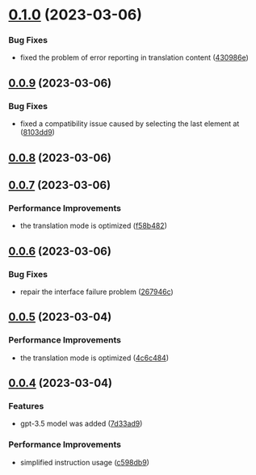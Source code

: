 

# [0.1.0](https://github.com/bilibili-ayang/bob-plugin-free-chatgpt/compare/v0.0.9...v0.1.0) (2023-03-06)


### Bug Fixes

* fixed the problem of error reporting in translation content ([430986e](https://github.com/bilibili-ayang/bob-plugin-free-chatgpt/commit/430986e14a7e07bfa0138d9a10df558757446532))

## [0.0.9](https://github.com/bilibili-ayang/bob-plugin-free-chatgpt/compare/v0.0.8...v0.0.9) (2023-03-06)


### Bug Fixes

* fixed a compatibility issue caused by selecting the last element at ([8103dd9](https://github.com/bilibili-ayang/bob-plugin-free-chatgpt/commit/8103dd912bcc9743247b5b37cbd917516e17a765))

## [0.0.8](https://github.com/bilibili-ayang/bob-plugin-free-chatgpt/compare/v0.0.7...v0.0.8) (2023-03-06)

## [0.0.7](https://github.com/bilibili-ayang/bob-plugin-free-chatgpt/compare/v0.0.6...v0.0.7) (2023-03-06)


### Performance Improvements

* the translation mode is optimized ([f58b482](https://github.com/bilibili-ayang/bob-plugin-free-chatgpt/commit/f58b482a9ea6a12f4394010bfc831a1c23471e94))

## [0.0.6](https://github.com/bilibili-ayang/bob-plugin-free-chatgpt/compare/v0.0.5...v0.0.6) (2023-03-06)


### Bug Fixes

* repair the interface failure problem ([267946c](https://github.com/bilibili-ayang/bob-plugin-free-chatgpt/commit/267946cab1b21548f4488203e13c149a49552564))

## [0.0.5](https://github.com/bilibili-ayang/bob-plugin-free-chatgpt/compare/v0.0.4...v0.0.5) (2023-03-04)


### Performance Improvements

* the translation mode is optimized ([4c6c484](https://github.com/bilibili-ayang/bob-plugin-free-chatgpt/commit/4c6c484850f931d196a84918ebda2fe21607634f))

## [0.0.4](https://github.com/bilibili-ayang/bob-plugin-free-chatgpt/compare/v0.0.2...v0.0.4) (2023-03-04)


### Features

* gpt-3.5 model was added ([7d33ad9](https://github.com/bilibili-ayang/bob-plugin-free-chatgpt/commit/7d33ad904e03ba961553cba73672c753a7f75a31))


### Performance Improvements

* simplified instruction usage ([c598db9](https://github.com/bilibili-ayang/bob-plugin-free-chatgpt/commit/c598db915090203d5f2cd409952615d5419ccdce))